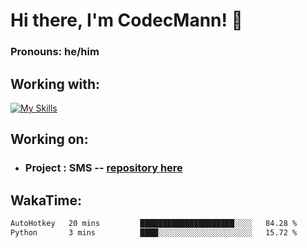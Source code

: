 # Hi there, I'm CodecMann! 👋

### Pronouns: he/him


## Working with:
[![My Skills](https://skillicons.dev/icons?i=kotlin,nodejs,django,python,bots&theme=dark)](https://skillicons.dev)


## Working on:
- ### Project : SMS -- [repository here](https://github.com/NikeStyleProject/project-sms)

## WakaTime:

<!--START_SECTION:waka-->

```txt
AutoHotkey   20 mins         █████████████████████░░░░   84.28 %
Python       3 mins          ████░░░░░░░░░░░░░░░░░░░░░   15.72 %
```

<!--END_SECTION:waka-->
